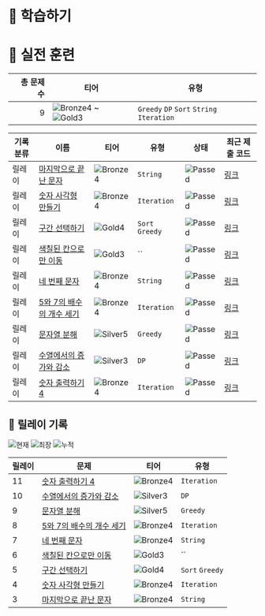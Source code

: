 # 📖 학습하기

# 🥇 실전 훈련
|총 문제 수|티어|유형|
|---:|---|---|
|9|![Bronze4][b4] ~ ![Gold3][g3]|`Greedy` `DP` `Sort` `String` `Iteration`|

|기록분류|이름|티어|유형|상태|최근 제출 코드|
|---|---|---|---|---|---|
|릴레이|[마지막으로 끝난 문자](https://www.codetree.ai/training-field/search/problems/the-last-text)|![Bronze4][b4]|`String`|![Passed][passed]|[링크](https://github.com/qkrgks456/codetree/blob/main/241118/%EB%A7%88%EC%A7%80%EB%A7%89%EC%9C%BC%EB%A1%9C%20%EB%81%9D%EB%82%9C%20%EB%AC%B8%EC%9E%90/the-last-text.java)|
|릴레이|[숫자 사각형 만들기](https://www.codetree.ai/training-field/search/problems/create-numeric-square)|![Bronze4][b4]|`Iteration`|![Passed][passed]|[링크](https://github.com/qkrgks456/codetree/blob/main/241118/%EC%88%AB%EC%9E%90%20%EC%82%AC%EA%B0%81%ED%98%95%20%EB%A7%8C%EB%93%A4%EA%B8%B0/create-numeric-square.java)|
|릴레이|[구간 선택하기](https://www.codetree.ai/training-field/search/problems/to-select-an-interval)|![Gold4][g4]|`Sort` `Greedy`|![Passed][passed]|[링크](https://github.com/qkrgks456/codetree/blob/main/241118/%EA%B5%AC%EA%B0%84%20%EC%84%A0%ED%83%9D%ED%95%98%EA%B8%B0/to-select-an-interval.java)|
|릴레이|[색칠된 칸으로만 이동](https://www.codetree.ai/training-field/search/problems/move-to-the-colored-space-only)|![Gold3][g3]|``|![Passed][passed]|[링크](https://github.com/qkrgks456/codetree/blob/main/241118/%EC%83%89%EC%B9%A0%EB%90%9C%20%EC%B9%B8%EC%9C%BC%EB%A1%9C%EB%A7%8C%20%EC%9D%B4%EB%8F%99/move-to-the-colored-space-only.java)|
|릴레이|[네 번째 문자](https://www.codetree.ai/training-field/search/problems/4th-letter)|![Bronze4][b4]|`String`|![Passed][passed]|[링크](https://github.com/qkrgks456/codetree/blob/main/241118/%EB%84%A4%20%EB%B2%88%EC%A7%B8%20%EB%AC%B8%EC%9E%90/4th-letter.java)|
|릴레이|[5와 7의 배수의 개수 세기](https://www.codetree.ai/training-field/search/problems/counting-the-number-of-multiples-of-5-and-7)|![Bronze4][b4]|`Iteration`|![Passed][passed]|[링크](https://github.com/qkrgks456/codetree/blob/main/241118/5%EC%99%80%207%EC%9D%98%20%EB%B0%B0%EC%88%98%EC%9D%98%20%EA%B0%9C%EC%88%98%20%EC%84%B8%EA%B8%B0/counting-the-number-of-multiples-of-5-and-7.java)|
|릴레이|[문자열 분해](https://www.codetree.ai/training-field/search/problems/string-decomposition)|![Silver5][s5]|`Greedy`|![Passed][passed]|[링크](https://github.com/qkrgks456/codetree/blob/main/241118/%EB%AC%B8%EC%9E%90%EC%97%B4%20%EB%B6%84%ED%95%B4/string-decomposition.java)|
|릴레이|[수열에서의 증가와 감소](https://www.codetree.ai/training-field/search/problems/increase-and-decrease-in-sequence)|![Silver3][s3]|`DP`|![Passed][passed]|[링크](https://github.com/qkrgks456/codetree/blob/main/241118/%EC%88%98%EC%97%B4%EC%97%90%EC%84%9C%EC%9D%98%20%EC%A6%9D%EA%B0%80%EC%99%80%20%EA%B0%90%EC%86%8C/increase-and-decrease-in-sequence.java)|
|릴레이|[숫자 출력하기 4](https://www.codetree.ai/training-field/search/problems/print-number-rectangle-4)|![Bronze4][b4]|`Iteration`|![Passed][passed]|[링크](https://github.com/qkrgks456/codetree/blob/main/241118/%EC%88%AB%EC%9E%90%20%EC%B6%9C%EB%A0%A5%ED%95%98%EA%B8%B0%204/print-number-rectangle-4.java)|


## 🏃 릴레이 기록
![현재](https://img.shields.io/badge/현재_릴레이-11-%235cb85c.svg?for-the-badge)
![최장](https://img.shields.io/badge/최장_릴레이-11-%23E34F26.svg?for-the-badge)
![누적](https://img.shields.io/badge/누적_릴레이-11-%2300599C.svg?for-the-badge)

|릴레이|문제|티어|유형|
|---|---|---|---|
|11|[숫자 출력하기 4](https://www.codetree.ai/training-field/search/problems/print-number-rectangle-4)|![Bronze4][b4]|`Iteration`|
|10|[수열에서의 증가와 감소](https://www.codetree.ai/training-field/search/problems/increase-and-decrease-in-sequence)|![Silver3][s3]|`DP`|
|9|[문자열 분해](https://www.codetree.ai/training-field/search/problems/string-decomposition)|![Silver5][s5]|`Greedy`|
|8|[5와 7의 배수의 개수 세기](https://www.codetree.ai/training-field/search/problems/counting-the-number-of-multiples-of-5-and-7)|![Bronze4][b4]|`Iteration`|
|7|[네 번째 문자](https://www.codetree.ai/training-field/search/problems/4th-letter)|![Bronze4][b4]|`String`|
|6|[색칠된 칸으로만 이동](https://www.codetree.ai/training-field/search/problems/move-to-the-colored-space-only)|![Gold3][g3]|``|
|5|[구간 선택하기](https://www.codetree.ai/training-field/search/problems/to-select-an-interval)|![Gold4][g4]|`Sort` `Greedy`|
|4|[숫자 사각형 만들기](https://www.codetree.ai/training-field/search/problems/create-numeric-square)|![Bronze4][b4]|`Iteration`|
|3|[마지막으로 끝난 문자](https://www.codetree.ai/training-field/search/problems/the-last-text)|![Bronze4][b4]|`String`|










[b5]: https://img.shields.io/badge/Bronze_5-%235D3E31.svg
[b4]: https://img.shields.io/badge/Bronze_4-%235D3E31.svg
[b3]: https://img.shields.io/badge/Bronze_3-%235D3E31.svg
[b2]: https://img.shields.io/badge/Bronze_2-%235D3E31.svg
[b1]: https://img.shields.io/badge/Bronze_1-%235D3E31.svg
[s5]: https://img.shields.io/badge/Silver_5-%23394960.svg
[s4]: https://img.shields.io/badge/Silver_4-%23394960.svg
[s3]: https://img.shields.io/badge/Silver_3-%23394960.svg
[s2]: https://img.shields.io/badge/Silver_2-%23394960.svg
[s1]: https://img.shields.io/badge/Silver_1-%23394960.svg
[g5]: https://img.shields.io/badge/Gold_5-%23FFC433.svg
[g4]: https://img.shields.io/badge/Gold_4-%23FFC433.svg
[g3]: https://img.shields.io/badge/Gold_3-%23FFC433.svg
[g2]: https://img.shields.io/badge/Gold_2-%23FFC433.svg
[g1]: https://img.shields.io/badge/Gold_1-%23FFC433.svg
[p5]: https://img.shields.io/badge/Platinum_5-%2376DDD8.svg
[p4]: https://img.shields.io/badge/Platinum_4-%2376DDD8.svg
[p3]: https://img.shields.io/badge/Platinum_3-%2376DDD8.svg
[p2]: https://img.shields.io/badge/Platinum_2-%2376DDD8.svg
[p1]: https://img.shields.io/badge/Platinum_1-%2376DDD8.svg
[passed]: https://img.shields.io/badge/Passed-%23009D27.svg
[failed]: https://img.shields.io/badge/Failed-%23D24D57.svg
[easy]: https://img.shields.io/badge/쉬움-%235cb85c.svg?for-the-badge
[medium]: https://img.shields.io/badge/보통-%23FFC433.svg?for-the-badge
[hard]: https://img.shields.io/badge/어려움-%23D24D57.svg?for-the-badge